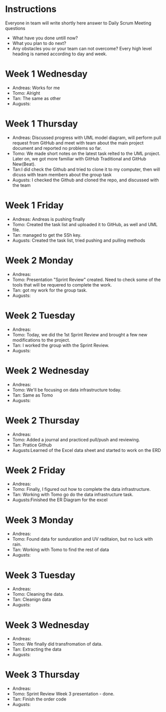 # Instructions
Everyone in team will write shortly here answer to Daily Scrum Meeting questions
* What have you done untill now?
* What you plan to do next?
* Any obstacles you or your team can not overcome?
Every high level heading is named according to day and week. 

# Week 1 Wednesday
* Andreas: Works for me
* Tomo: Alright
* Tan: The same as other
* Augusts:

# Week 1 Thursday
* Andreas: Discussed progress with UML model diagram, will perform pull request from GitHub and meet with team about the main project document and reported no problems so far.
* Tomo: We made short notes on the latest task relted to the UML project. Later on, we got more familiar with GitHub Traditional and GitHub New(Beat).
* Tan:I did check the Github and tried to clone it to my computer, then will dicuss with team members about the group task
* Augusts: I checked the Github and cloned the repo, and discussed with the team

# Week 1 Friday
* Andreas: Andreas is pushing finally
* Tomo: Created the task list and uploaded it to GitHub, as well and UML file.
* Tan: managed to get the SSh key.
* Augusts: Created the task list, tried pushing and pulling methods

# Week 2 Monday
* Andreas:
* Tomo: Presentation "Sprint Review" created. Need to check some of the tools that will be requered to complete the work.
* Tan: got my work for the group task.
* Augusts:

# Week 2 Tuesday
* Andreas:
* Tomo: Today, we did the 1st Sprint Review and brought a few new modifications to the project.
* Tan: I worked the group with the Sprint Review.
* Augusts:

# Week 2 Wednesday
* Andreas:
* Tomo: We'll be focusing on data infrastructure today.
* Tan: Same as Tomo
* Augusts:

# Week 2 Thursday
* Andreas:
* Tomo: Added a journal and practiced pull/push and reviewing.
* Tan: Pratice Github
* Augusts:Learned of the Excel data sheet and started to work on the ERD


# Week 2 Friday
* Andreas:
* Tomo: Finally, I figured out how to complete the data infrastructure.
* Tan: Working with Tomo go do the data infrastructure task.
* Augusts:Finished the ER Diagram for the excel

# Week 3 Monday
* Andreas:
* Tomo: Found data for sunduration and UV raditaion, but no luck with rain.
* Tan: Working with Tomo to find the rest of data
* Augusts:

# Week 3 Tuesday
* Andreas:
* Tomo: Cleaning the data.
* Tan: Cleanign data
* Augusts:

# Week 3 Wednesday
* Andreas:
* Tomo: We finally did transfromation of data.
* Tan: Extracting the data
* Augusts:

# Week 3 Thursday
* Andreas:
* Tomo: Sprint Review Week 3 presentation - done.
* Tan: Finish the order code
* Augusts:
